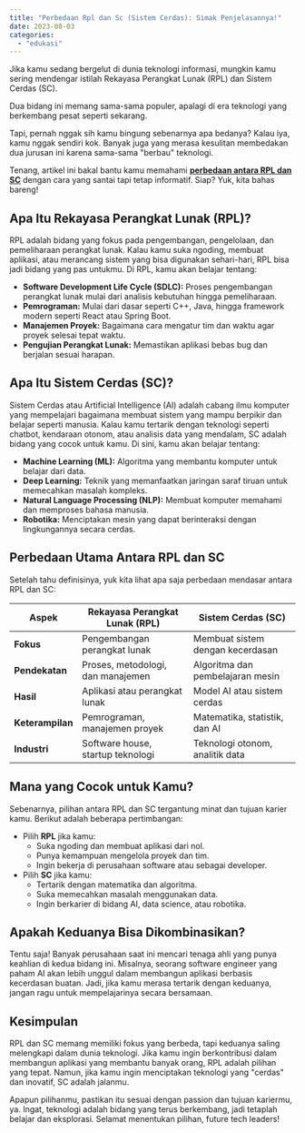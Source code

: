 ```yaml
---
title: "Perbedaan Rpl dan Sc (Sistem Cerdas): Simak Penjelasannya!"
date: 2023-08-03
categories: 
  - "edukasi"
---
```


Jika kamu sedang bergelut di dunia teknologi informasi, mungkin kamu sering mendengar istilah Rekayasa Perangkat Lunak (RPL) dan Sistem Cerdas (SC).

Dua bidang ini memang sama-sama populer, apalagi di era teknologi yang berkembang pesat seperti sekarang.

Tapi, pernah nggak sih kamu bingung sebenarnya apa bedanya? Kalau iya, kamu nggak sendiri kok. Banyak juga yang merasa kesulitan membedakan dua jurusan ini karena sama-sama "berbau" teknologi.

Tenang, artikel ini bakal bantu kamu memahami **[perbedaan antara RPL dan SC](https://ajiekusumadhany.com/perbedaan-rpl-dan-sc-teknik-informatika/)** dengan cara yang santai tapi tetap informatif. Siap? Yuk, kita bahas bareng!

## Apa Itu Rekayasa Perangkat Lunak (RPL)?

RPL adalah bidang yang fokus pada pengembangan, pengelolaan, dan pemeliharaan perangkat lunak. Kalau kamu suka ngoding, membuat aplikasi, atau merancang sistem yang bisa digunakan sehari-hari, RPL bisa jadi bidang yang pas untukmu. Di RPL, kamu akan belajar tentang:

- **Software Development Life Cycle (SDLC):** Proses pengembangan perangkat lunak mulai dari analisis kebutuhan hingga pemeliharaan.
- **Pemrograman:** Mulai dari dasar seperti C++, Java, hingga framework modern seperti React atau Spring Boot.
- **Manajemen Proyek:** Bagaimana cara mengatur tim dan waktu agar proyek selesai tepat waktu.
- **Pengujian Perangkat Lunak:** Memastikan aplikasi bebas bug dan berjalan sesuai harapan.

## Apa Itu Sistem Cerdas (SC)?

Sistem Cerdas atau Artificial Intelligence (AI) adalah cabang ilmu komputer yang mempelajari bagaimana membuat sistem yang mampu berpikir dan belajar seperti manusia. Kalau kamu tertarik dengan teknologi seperti chatbot, kendaraan otonom, atau analisis data yang mendalam, SC adalah bidang yang cocok untuk kamu. Di sini, kamu akan belajar tentang:

- **Machine Learning (ML):** Algoritma yang membantu komputer untuk belajar dari data.
- **Deep Learning:** Teknik yang memanfaatkan jaringan saraf tiruan untuk memecahkan masalah kompleks.
- **Natural Language Processing (NLP):** Membuat komputer memahami dan memproses bahasa manusia.
- **Robotika:** Menciptakan mesin yang dapat berinteraksi dengan lingkungannya secara cerdas.

## Perbedaan Utama Antara RPL dan SC

Setelah tahu definisinya, yuk kita lihat apa saja perbedaan mendasar antara RPL dan SC:

| Aspek | Rekayasa Perangkat Lunak (RPL) | Sistem Cerdas (SC) |
| --- | --- | --- |
| **Fokus** | Pengembangan perangkat lunak | Membuat sistem dengan kecerdasan |
| **Pendekatan** | Proses, metodologi, dan manajemen | Algoritma dan pembelajaran mesin |
| **Hasil** | Aplikasi atau perangkat lunak | Model AI atau sistem cerdas |
| **Keterampilan** | Pemrograman, manajemen proyek | Matematika, statistik, dan AI |
| **Industri** | Software house, startup teknologi | Teknologi otonom, analitik data |

## Mana yang Cocok untuk Kamu?

Sebenarnya, pilihan antara RPL dan SC tergantung minat dan tujuan karier kamu. Berikut adalah beberapa pertimbangan:

- Pilih **RPL** jika kamu:
    - Suka ngoding dan membuat aplikasi dari nol.
    - Punya kemampuan mengelola proyek dan tim.
    - Ingin bekerja di perusahaan software atau sebagai developer.
- Pilih **SC** jika kamu:
    - Tertarik dengan matematika dan algoritma.
    - Suka memecahkan masalah menggunakan data.
    - Ingin berkarier di bidang AI, data science, atau robotika.

## Apakah Keduanya Bisa Dikombinasikan?

Tentu saja! Banyak perusahaan saat ini mencari tenaga ahli yang punya keahlian di kedua bidang ini. Misalnya, seorang software engineer yang paham AI akan lebih unggul dalam membangun aplikasi berbasis kecerdasan buatan. Jadi, jika kamu merasa tertarik dengan keduanya, jangan ragu untuk mempelajarinya secara bersamaan.

## Kesimpulan

RPL dan SC memang memiliki fokus yang berbeda, tapi keduanya saling melengkapi dalam dunia teknologi. Jika kamu ingin berkontribusi dalam membangun aplikasi yang membantu banyak orang, RPL adalah pilihan yang tepat. Namun, jika kamu ingin menciptakan teknologi yang "cerdas" dan inovatif, SC adalah jalanmu.

Apapun pilihanmu, pastikan itu sesuai dengan passion dan tujuan kariermu, ya. Ingat, teknologi adalah bidang yang terus berkembang, jadi tetaplah belajar dan eksplorasi. Selamat menentukan pilihan, future tech leaders!
